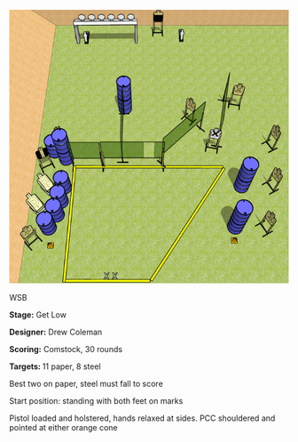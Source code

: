 ![Get Low](Stage%20Design.png)

WSB

<b>Stage:</b> Get Low

<b>Designer:</b> Drew Coleman

<b>Scoring:</b> Comstock, 30 rounds

<b>Targets: </b>11 paper, 8 steel

Best two on paper, steel must fall to score

Start position: standing with both feet on marks

Pistol loaded and holstered, hands relaxed at sides. PCC shouldered and pointed at either orange cone
